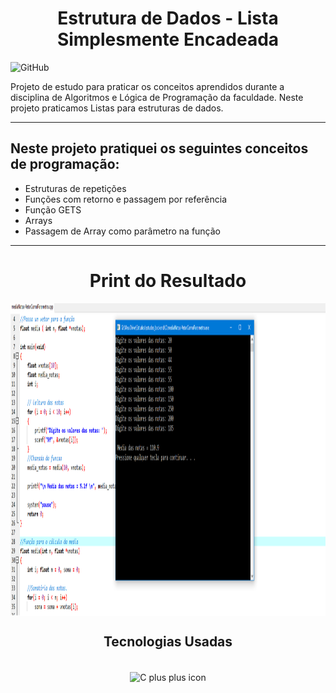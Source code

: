 <h1 align="center">Estrutura de Dados - Lista Simplesmente Encadeada</h1>

![GitHub](https://img.shields.io/github/license/viniciuslemos93/estudos_backend)

Projeto de estudo para praticar os conceitos aprendidos durante a disciplina de Algoritmos e Lógica de Programação da faculdade.
Neste projeto praticamos Listas para estruturas de dados.
<hr>

<h2> Neste projeto pratiquei os seguintes conceitos de programação: </h2>

- Estruturas de repetições
- Funções com retorno e passagem por referência
- Função GETS
- Arrays
- Passagem de Array como parâmetro na função

<hr>

<h1 align="center">Print do Resultado</h1>
<div align="center">
<img align="center" alt="print do funcionamento do sistema" height="500" width="800" src="print-resultado.PNG">
</div>
<h2 align="center">Tecnologias Usadas</h2>

<div align="center">
     <div style="display: inline_block margin-left:auto margin-rigth:auto"><br>
        <img align="center" alt="C plus plus icon" height="50" width="50" src="https://cdn.jsdelivr.net/gh/devicons/devicon/icons/cplusplus/cplusplus-line.svg">
    </div>
</div>
